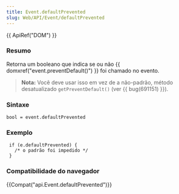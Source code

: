 ```yaml
---
title: Event.defaultPrevented
slug: Web/API/Event/defaultPrevented
---
```

{{ ApiRef("DOM") }}

### Resumo

Retorna um booleano que indica se ou não {{ domxref("event.preventDefault()") }} foi chamado no evento.

> **Nota:** Você deve usar isso em vez de a não-padrão, método desatualizado `getPreventDefault()` (ver {{ bug(691151) }}).

### Sintaxe

```
bool = event.defaultPrevented
```

### Exemplo

```
 if (e.defaultPrevented) {
   /* o padrão foi impedido */
 }
```

### Compatibilidade do navegador

{{Compat("api.Event.defaultPrevented")}}
